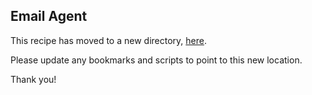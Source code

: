 ## Email Agent

This recipe has moved to a new directory, [here](https://github.com/meta-llama/llama-cookbook/tree/main/end-to-end-use-cases/email_agent).

Please update any bookmarks and scripts to point to this new location.


Thank you!
